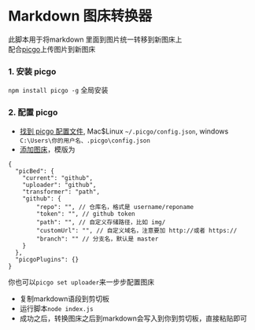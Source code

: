 # Markdown 图床转换器
此脚本用于将markdown 里面到图片统一转移到新图床上  
配合[picgo](https://picgo.github.io/PicGo-Core-Doc/zh/)上传图片到新图床

### 1. 安装 picgo

`npm install picgo -g` 全局安装

### 2. 配置 picgo

- [找到 picgo 配置文件](https://picgo.github.io/PicGo-Core-Doc/zh/guide/config.html),
  Mac\$Linux `~/.picgo/config.json`, windows `C:\Users\你的用户名、.picgo\config.json`
- [添加图床](https://picgo.github.io/PicGo-Core-Doc/zh/guide/config.html#picbed)，模版为
```
{
  "picBed": {
    "current": "github",
    "uploader": "github",
    "transformer": "path",
    "github": {
        "repo": "", // 仓库名，格式是 username/reponame
        "token": "", // github token
        "path": "", // 自定义存储路径，比如 img/
        "customUrl": "", // 自定义域名，注意要加 http://或者 https://
        "branch": "" // 分支名，默认是 master
    }
  },
  "picgoPlugins": {}
}
```
你也可以`picgo set uploader`来一步步配置图床
- 复制markdown语段到剪切板
- 运行脚本`node index.js`
- 成功之后，转换图床之后到markdown会写入到你到剪切板，直接粘贴即可
